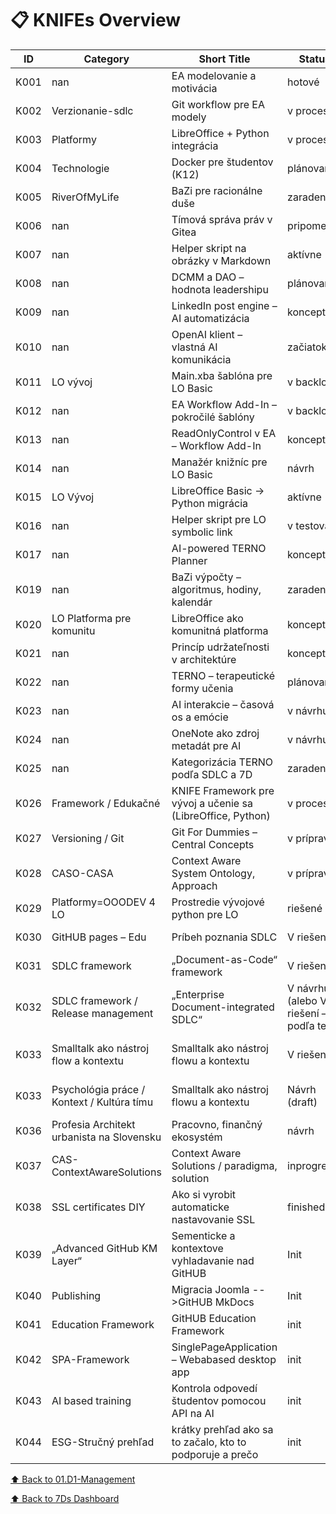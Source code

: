 
# 📋 KNIFEs Overview

| ID   | Category         | Short Title                      | Status     | Priority | Type                   | Date       |
|------|------------------|---------------------------------|------------|----------|------------------------|------------|
| K001 | nan | EA modelovanie a motivácia | hotové | 🎯 | Metodika / Nástroj | 2024-03-01 |
| K002 | Verzionanie-sdlc | Git workflow pre EA modely | v procese | 🔥 | Integrácia | 2024-03-04 |
| K003 | Platformy | LibreOffice + Python integrácia | v procese | 🔥 | Vývoj / Integrácia | 2024-03-08 |
| K004 | Technologie | Docker pre študentov (K12) | plánované | 🧠 | Edukačné | 2024-03-20 |
| K005 | RiverOfMyLife | BaZi pre racionálne duše | zaradené | 💡 | Osobný rozvoj / Algoritmika | 2025-04-18 |
| K006 | nan | Tímová správa práv v Gitea | pripomenúť | 📌 | Správa / Práva | 2024-04-08 |
| K007 | nan | Helper skript na obrázky v Markdown | aktívne | ⚙️ | Automatizácia | 2024-04-17 |
| K008 | nan | DCMM a DAO – hodnota leadershipu | plánované | 🧭 | Hodnoty / Strategické | 2024-04-04 |
| K009 | nan | LinkedIn post engine – AI automatizácia | koncept | 🧪 | Marketing / AI | 2024-04-10 |
| K010 | nan | OpenAI klient – vlastná AI komunikácia | začiatok | ⚡ | Vývoj / AI | 2024-04-13 |
| K011 | LO vývoj | Main.xba šablóna pre LO Basic | v backlogu | 🧱 | Šablóny / LO | 2024-04-09 |
| K012 | nan | EA Workflow Add-In – pokročilé šablóny | v backlogu | 📂 | EA Add-In | 2024-04-10 |
| K013 | nan | ReadOnlyControl v EA – Workflow Add-In | koncept | 🔒 | EA Add-In | 2024-04-10 |
| K014 | nan | Manažér knižníc pre LO Basic | návrh | 📚 | LibreOffice / Knižnice | 2024-04-10 |
| K015 | LO Vývoj | LibreOffice Basic → Python migrácia | aktívne | 🔁 | Migrácia / Vývoj | 2024-04-13 |
| K016 | nan | Helper skript pre LO symbolic link | v testovaní | 🧪 | Skriptovanie / LO | 2024-04-13 |
| K017 | nan | AI-powered TERNO Planner | koncept | 📅 | Plánovanie / AI | 2025-04-16 |
| K019 | nan | BaZi výpočty – algoritmus, hodiny, kalendár | zaradené | 🧠 | Algoritmika / Osobný rozvoj | 2025-04-18 |
| K020 | LO Platforma pre komunitu | LibreOffice ako komunitná platforma | koncept | 🌍 | Strategické / Komunitné | 2025-04-10 |
| K021 | nan | Princíp udržateľnosti v architektúre | koncept | 🌱 | Metodika / SDLC | nan |
| K022 | nan | TERNO – terapeutické formy učenia | plánované | 🎭 | Edukačné / Kultúrne | 2025-03-20 |
| K023 | nan | AI interakcie – časová os a emócie | v návrhu | 🧭 | AI / UX / Sebapoznanie | 2025-04-13 |
| K024 | nan | OneNote ako zdroj metadát pre AI | v návrhu | 🗃️ | Integrácia / Poznámky | 2025-04-13 |
| K025 | nan | Kategorizácia TERNO podľa SDLC a 7D | zaradené | 📊 | Metodika / Evidencia | 2025-03-01 |
| K026 | Framework / Edukačné | KNIFE Framework pre vývoj a učenie sa (LibreOffice, Python) | v procese | 🔥 | Framework / Metodika / Edukačný základ | 2025-04-20 |
| K027 | Versioning / Git | Git For Dummies – Central Concepts | v príprave | 🎯 | Edukačné / Praktické | 2025-04-28 |
| K028 | CASO-CASA | Context Aware System Ontology, Approach | v príprave | nan | Metodika/Framework | 2025-05-11 |
| K029 | Platformy=OOODEV 4 LO | Prostredie vývojové python pre LO | riešené | 🔥 | Vývoj – Integrácia | 2025-05-16 |
| K030 | GitHUB pages – Edu | Príbeh poznania SDLC | V riešení | 🔥 | Vzdelávanie-Marketing | 2025-05-17 |
| K031 | SDLC framework | „Document-as-Code“ framework | V riešení | 🔥 | Praktické používanie na výuku SDLC | 2025-05-18 |
| K032 | SDLC framework / Release management | „Enterprise Document-integrated SDLC“ | V návrhu (alebo V riešení – podľa teba) | 🔥🔥 | Firemné použitie, governance, traceability | 2025-05-18 |
| K033 | Smalltalk ako nástroj flow a kontextu | Smalltalk ako nástroj flowu a kontextu | V riešeni | 🔥🔥 | Metodika / Psychológia práce / Kultúra tímu | 2025-05-20 |
| K033 | Psychológia práce / Kontext / Kultúra tímu | Smalltalk ako nástroj flowu a kontextu | Návrh (draft) | Stredná až vysoká | Metodika | 2025-05-20 |
| K036 | Profesia Architekt urbanista na Slovensku | Pracovno, finančný ekosystém | návrh | Vysoká | Ako na to? | 2025-05-25 |
| K037 | CAS-ContextAwareSolutions | Context Aware Solutions / paradigma, solution | inprogress | Vysoka | nan | 2025-05-26 |
| K038 | SSL certificates DIY | Ako si vyrobit automaticke nastavovanie SSL | finished | done | User guide | 2025-05-28 |
| K039 | „Advanced GitHub KM Layer“ | Sementicke a kontextove vyhladavanie nad GitHUB | Init | Middle | Advance features | 2025-05-28 |
| K040 | Publishing | Migracia Joomla -->GitHUB MkDocs | Init | Middle | Publishing | 2025-06-06 |
| K041 | Education Framework | GitHUB Education Framework | init | Middle | Education Framework | 2025-06-10 |
| K042 | SPA-Framework | SinglePageApplication – Webabased desktop app | init | Low | SPA framework | 2025-06-17 |
| K043 | AI based training | Kontrola odpovedí študentov pomocou API na AI | init | Middle | AI in education | 2025-06-21 |
| K044 | ESG-Stručný prehľad | krátky prehľad ako sa to začalo, kto to podporuje a prečo | init | Low | Society | 2025-07-28 |

[⬆ Back to 01.D1-Management](../.)

[⬆ Back to 7Ds Dashboard](../../)
